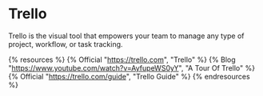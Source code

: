 # Trello

Trello is the visual tool that empowers your team to manage any type of project, workflow, or task tracking.

{% resources %}
  {% Official "https://trello.com", "Trello" %}
  {% Blog "https://www.youtube.com/watch?v=AyfupeWS0yY", "A Tour Of Trello" %}
  {% Official "https://trello.com/guide", "Trello Guide" %}
{% endresources %}